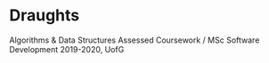 # Draughts
 Algorithms & Data Structures Assessed Coursework / MSc Software Development 2019-2020, UofG

